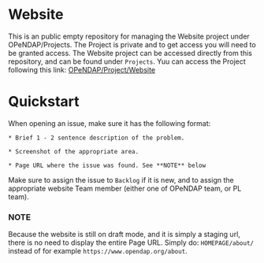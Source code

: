 # Website

This is an public empty repository for managing the Website project under OPeNDAP/Projects. The Project is private and to get access you will need to be granted access. The Website project can be accessed directly from this repository, and can be found under `Projects`. Yuu can access the Project following this link: [OPeNDAP/Project/Website](https://github.com/orgs/OPENDAP/projects/2)

# Quickstart

When opening an issue, make sure it has the following format:

    * Brief 1 - 2 sentence description of the problem.

    * Screenshot of the appropriate area.

    * Page URL where the issue was found. See **NOTE** below

Make sure to assign the issue to `Backlog` if it is new, and to assign the appropriate website Team member (either one of OPeNDAP team, or PL team).

### **NOTE**
Because the website is still on draft mode, and it is simply a staging url, there is no need to display the entire Page URL. Simply do: `HOMEPAGE/about/` instead of for example `https://www.opendap.org/about`.